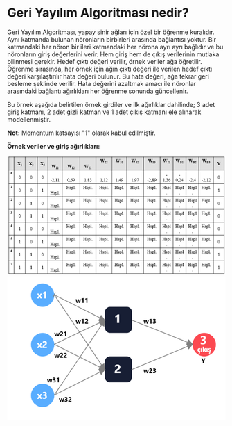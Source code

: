 # Geri Yayılım Algoritması nedir?
Geri Yayılım Algoritması, yapay sinir ağları için özel bir öğrenme kuralıdır. Aynı katmanda bulunan nöronların birbirleri arasında bağlantısı yoktur. Bir katmandaki her nöron bir ileri katmandaki her nörona ayrı ayrı bağlıdır ve bu nöronların giriş değerlerini verir. Hem giriş hem de çıkış verilerinin mutlaka bilinmesi gerekir. Hedef çıktı değeri verilir, örnek veriler ağa öğretilir. Öğrenme sırasında, her örnek için ağın çıktı değeri ile verilen hedef çıktı değeri karşılaştırılır hata değeri bulunur. Bu hata değeri, ağa tekrar geri besleme şeklinde verilir. Hata değerini azaltmak amacı ile nöronlar arasındaki bağlantı ağırlıkları her öğrenme sonunda güncellenir.

Bu örnek aşağıda belirtilen örnek girdiler ve ilk ağırlıklar dahilinde; 3 adet giriş katmanı, 2 adet gizli katman ve 1 adet çıkış katmanı ele alınarak modellenmiştir.

**Not:** Momentum katsayısı "1" olarak kabul edilmiştir.

**Örnek veriler ve giriş ağırlıkları:**

![GitHub Logo](https://github.com/sahindogukan/BackPropagationAlgorithm/blob/master/ysa-data.PNG)
![GitHub Logo](https://github.com/sahindogukan/BackPropagationAlgorithm/blob/master/ysamodel.PNG)
